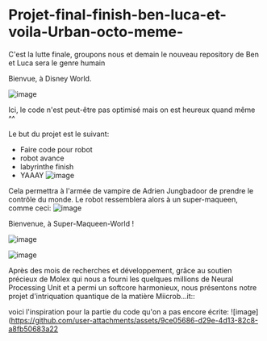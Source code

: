 # Projet-final-finish-ben-luca-et-voila-Urban-octo-meme-
C'est la lutte finale, groupons nous et demain le nouveau repository de Ben et Luca sera le genre humain

Bienvue, à Disney World. 

 ![image](https://github.com/user-attachments/assets/69072027-0428-43d7-a764-8a1279e59e7d)

Ici, le code n'est peut-être pas optimisé mais on est heureux quand même ^^

Le but du projet est le suivant: 
- Faire code pour robot
- robot avance
- labyrinthe finish
- YAAAY
![image](https://github.com/user-attachments/assets/bf52f4db-7298-4530-a3e7-ef4999ed32ce)


Cela permettra à l'armée de vampire de Adrien Jungbadoor de prendre le contrôle du monde. Le robot ressemblera alors à un super-maqueen, comme ceci: 
![image](https://github.com/user-attachments/assets/ad52f964-00fd-4f2d-8ef1-b6e126a10ef5)

Bienvenue, à Super-Maqueen-World !

![image](https://github.com/user-attachments/assets/fdfde5ab-2d0b-45a5-b56f-caa20ad11b37)

![image](https://github.com/user-attachments/assets/41051685-5585-4648-abc1-d05e5e69679c)


Après des mois de recherches et développement, grâce au soutien précieux de Molex qui nous a fourni les quelques millions de Neural Processing Unit et a permi un softcore harmonieux, nous présentons notre projet d'intriquation quantique de la matière Miicrob...it:: 

voici l'inspiration pour la partie du code qu'on a pas encore écrite: 
![image](https://github.com/user-attachments/assets/9ce05686-d29e-4d13-82c8-a8fb50683a22




